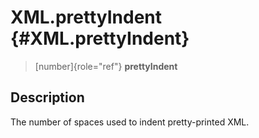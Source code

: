 XML.prettyIndent {#XML.prettyIndent}
================

> [number]{role="ref"} **prettyIndent**

Description
-----------

The number of spaces used to indent pretty-printed XML.
